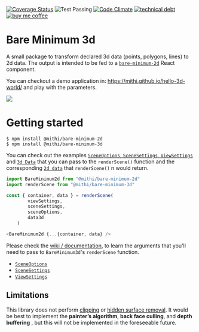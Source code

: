 [![Coverage Status](https://coveralls.io/repos/github/mithi/bare-minimum-3d/badge.svg?branch=master)](https://coveralls.io/github/mithi/bare-minimum-3d?branch=master)
![Test Passing](https://github.com/mithi/bare-minimum-3d/workflows/test/badge.svg)
[![Code Climate](https://codeclimate.com/github/mithi/bare-minimum-3d/badges/gpa.svg)](https://codeclimate.com/github/mithi/bare-minimum-3d)
[![technical debt](https://img.shields.io/codeclimate/tech-debt/mithi/bare-minimum-3d)](https://codeclimate.com/github/mithi/bare-minimum-3d/trends/technical_debt)
[![buy me coffee](https://img.shields.io/badge/Buy%20me%20-coffee!-orange.svg?logo=buy-me-a-coffee&color=795548)](https://ko-fi.com/minimithi)

# Bare Minimum 3d

A small package to transform declared 3d data (points, polygons, lines)
to 2d data. The output is intended to be fed to a [`bare-minimum-2d`](https://github.com/mithi/bare-minimum-2d) React component.

You can checkout a demo application in: https://mithi.github.io/hello-3d-world/ and play with the parameters. 

![](https://user-images.githubusercontent.com/1670421/91668232-c04c9c00-eb3d-11ea-8673-c1a525c7bc27.png)

# Getting started

```
$ npm install @mithi/bare-minimum-2d
$ npm install @mithi/bare-minimum-3d
```

You can check out the examples [`SceneOptions`, `SceneSettings`, `ViewSettings`](https://github.com/mithi/bare-minimum-3d/blob/master/test/data/input-settings.ts)
and [`3d Data`](https://github.com/mithi/bare-minimum-3d/blob/master/test/data/input-data-3d.ts) that you can pass to the `renderScene()` function and the corresponding [`2d data`](https://github.com/mithi/bare-minimum-3d/blob/master/test/data/output-data-2d.ts) that `renderScene()` n would return. 

```js
import BareMinimum2d from "@mithi/bare-minimum-2d"
import renderScene from "@mithi/bare-minimum-3d"

const { container, data } = renderScene(
        viewSettings,
        sceneSettings,
        sceneOptions,
        data3d
    )

<BareMinimum2d {...{container, data} />
```

Please check the [wiki / documentation](https://github.com/mithi/bare-minimum-3d/wiki), to learn the arguments that you'll need to pass to `BareMinimum3d`'s `renderScene` function. 
- [`SceneOptions`](https://github.com/mithi/bare-minimum-3d/wiki/SceneOptions)
- [`SceneSettings`](https://github.com/mithi/bare-minimum-3d/wiki/SceneSettings)
- [`ViewSettings`](https://github.com/mithi/bare-minimum-3d/wiki/ViewSettings)


## Limitations

This library does not perform [clipping](https://www.gabrielgambetta.com/computer-graphics-from-scratch/clipping.html) or [hidden surface removal](https://www.gabrielgambetta.com/computer-graphics-from-scratch/hidden-surface-removal.html). It would be best to implement the **painter’s algorithm**, **back face culling**, and **depth buffering** , but this will not be implemented in the foreseeable future.

